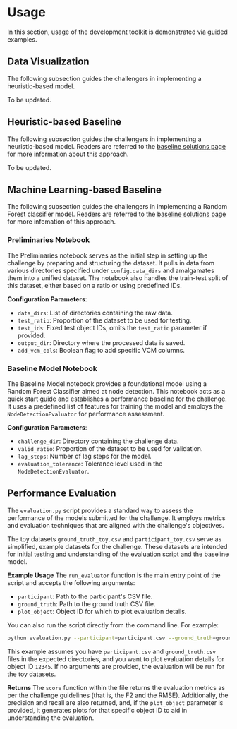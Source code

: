 # Usage
In this section, usage of the development toolkit is demonstrated via guided examples.

## Data Visualization
The following subsection guides the challengers in implementing a heuristic-based model.

To be updated.


## Heuristic-based Baseline
The following subsection guides the challengers in implementing a heuristic-based model. Readers are referred to the [baseline solutions page](https://splid-devkit.readthedocs.io/en/latest/baseline.html#heuristic-based-approach) for more information about this approach.

To be updated.

## Machine Learning-based Baseline
The following subsection guides the challengers in implementing a Random Forest classifier model. Readers are referred to the [baseline solutions page](https://splid-devkit.readthedocs.io/en/latest/baseline.html#machine-learning-based-approach) for more infomation of this approach.

### Preliminaries Notebook
The Preliminaries notebook serves as the initial step in setting up the challenge by preparing and structuring the dataset. It pulls in data from various directories specified under `config.data_dirs` and amalgamates them into a unified dataset. The notebook also handles the train-test split of this dataset, either based on a ratio or using predefined IDs.

**Configuration Parameters**:  
- `data_dirs`: List of directories containing the raw data.
- `test_ratio`: Proportion of the dataset to be used for testing.
- `test_ids`: Fixed test object IDs, omits the `test_ratio` parameter if provided.
- `output_dir`: Directory where the processed data is saved.
- `add_vcm_cols`: Boolean flag to add specific VCM columns.

### Baseline Model Notebook  
The Baseline Model notebook provides a foundational model using a Random Forest Classifier aimed at node detection. This notebook acts as a quick start guide and establishes a performance baseline for the challenge. It uses a predefined list of features for training the model and employs the `NodeDetectionEvaluator` for performance assessment.

**Configuration Parameters**:  
- `challenge_dir`: Directory containing the challenge data.
- `valid_ratio`: Proportion of the dataset to be used for validation.
- `lag_steps`: Number of lag steps for the model.
- `evaluation_tolerance`: Tolerance level used in the `NodeDetectionEvaluator`.

## Performance Evaluation
The `evaluation.py` script provides a standard way to assess the performance of the models submitted for the challenge. It employs metrics and evaluation techniques that are aligned with the challenge's objectives.

The toy datasets `ground_truth_toy.csv` and `participant_toy.csv` serve as simplified, example datasets for the challenge. These datasets are intended for initial testing and understanding of the evaluation script and the baseline model.

**Example Usage**
The `run_evaluator` function is the main entry point of the script and accepts the following arguments:

- `participant`: Path to the participant's CSV file.
- `ground_truth`: Path to the ground truth CSV file.
- `plot_object`: Object ID for which to plot evaluation details.

You can also run the script directly from the command line. For example:
```bash
python evaluation.py --participant=participant.csv --ground_truth=ground_truth.csv --plot_object=12345
```
This example assumes you have `participant.csv` and `ground_truth.csv` files in the expected directories, and you want to plot evaluation details for object ID `12345`. If no arguments are provided, the evaluation will be run for the toy datasets.

**Returns**
The `score` function within the file returns the evaluation metrics as per the challenge guidelines (that is, the F2 and the RMSE). Additionally, the precision and recall are also returned, and, if the `plot_object` parameter is provided, it generates plots for that specific object ID to aid in understanding the evaluation.
